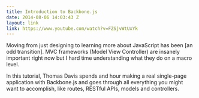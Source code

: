 ```yaml
---
title: Introduction to Backbone.js
date: 2014-08-06 14:03:43 Z
layout: link
link: https://www.youtube.com/watch?v=FZSjvWtUxYk
---
```


Moving from just designing to learning more about JavaScript has been [an odd transition]. MVC frameworks (Model View Controller) are insanely important right now but I hard time understanding what they do on a macro level.

In this tutorial, Thomas Davis spends and hour making a real single-page application with Backbone.js and goes through all everything you might want to accomplish, like routes, RESTful APIs, models and controllers.
